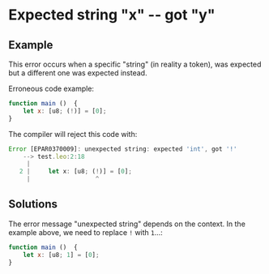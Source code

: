 # Expected string "x" -- got "y"

## Example

This error occurs when a specific "string" (in reality a token),
was expected but a different one was expected instead.

Erroneous code example:

```js
function main ()  {
    let x: [u8; (!)] = [0];
}
```

The compiler will reject this code with:

```js
Error [EPAR0370009]: unexpected string: expected 'int', got '!'
    --> test.leo:2:18
     |
   2 |     let x: [u8; (!)] = [0];
     |                  ^

```

## Solutions

The error message "unexpected string" depends on the context.
In the example above, we need to replace `!` with `1`...:

```js
function main ()  {
    let x: [u8; 1] = [0];
}
```
